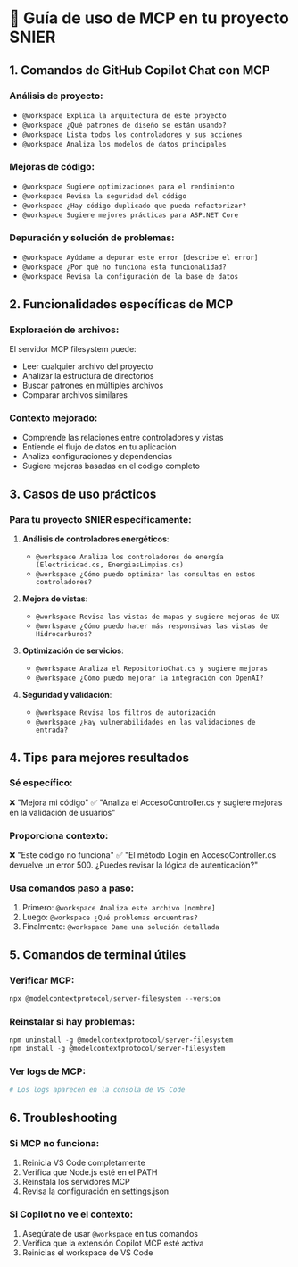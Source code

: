 # 🔧 Guía de uso de MCP en tu proyecto SNIER

## 1. Comandos de GitHub Copilot Chat con MCP

### Análisis de proyecto:
- `@workspace Explica la arquitectura de este proyecto`
- `@workspace ¿Qué patrones de diseño se están usando?`
- `@workspace Lista todos los controladores y sus acciones`
- `@workspace Analiza los modelos de datos principales`

### Mejoras de código:
- `@workspace Sugiere optimizaciones para el rendimiento`
- `@workspace Revisa la seguridad del código`
- `@workspace ¿Hay código duplicado que pueda refactorizar?`
- `@workspace Sugiere mejores prácticas para ASP.NET Core`

### Depuración y solución de problemas:
- `@workspace Ayúdame a depurar este error [describe el error]`
- `@workspace ¿Por qué no funciona esta funcionalidad?`
- `@workspace Revisa la configuración de la base de datos`

## 2. Funcionalidades específicas de MCP

### Exploración de archivos:
El servidor MCP filesystem puede:
- Leer cualquier archivo del proyecto
- Analizar la estructura de directorios
- Buscar patrones en múltiples archivos
- Comparar archivos similares

### Contexto mejorado:
- Comprende las relaciones entre controladores y vistas
- Entiende el flujo de datos en tu aplicación
- Analiza configuraciones y dependencias
- Sugiere mejoras basadas en el código completo

## 3. Casos de uso prácticos

### Para tu proyecto SNIER específicamente:

1. **Análisis de controladores energéticos**:
   - `@workspace Analiza los controladores de energía (Electricidad.cs, EnergiasLimpias.cs)`
   - `@workspace ¿Cómo puedo optimizar las consultas en estos controladores?`

2. **Mejora de vistas**:
   - `@workspace Revisa las vistas de mapas y sugiere mejoras de UX`
   - `@workspace ¿Cómo puedo hacer más responsivas las vistas de Hidrocarburos?`

3. **Optimización de servicios**:
   - `@workspace Analiza el RepositorioChat.cs y sugiere mejoras`
   - `@workspace ¿Cómo puedo mejorar la integración con OpenAI?`

4. **Seguridad y validación**:
   - `@workspace Revisa los filtros de autorización`
   - `@workspace ¿Hay vulnerabilidades en las validaciones de entrada?`

## 4. Tips para mejores resultados

### Sé específico:
❌ "Mejora mi código"
✅ "Analiza el AccesoController.cs y sugiere mejoras en la validación de usuarios"

### Proporciona contexto:
❌ "Este código no funciona"
✅ "El método Login en AccesoController.cs devuelve un error 500. ¿Puedes revisar la lógica de autenticación?"

### Usa comandos paso a paso:
1. Primero: `@workspace Analiza este archivo [nombre]`
2. Luego: `@workspace ¿Qué problemas encuentras?`
3. Finalmente: `@workspace Dame una solución detallada`

## 5. Comandos de terminal útiles

### Verificar MCP:
```powershell
npx @modelcontextprotocol/server-filesystem --version
```

### Reinstalar si hay problemas:
```powershell
npm uninstall -g @modelcontextprotocol/server-filesystem
npm install -g @modelcontextprotocol/server-filesystem
```

### Ver logs de MCP:
```powershell
# Los logs aparecen en la consola de VS Code
```

## 6. Troubleshooting

### Si MCP no funciona:
1. Reinicia VS Code completamente
2. Verifica que Node.js esté en el PATH
3. Reinstala los servidores MCP
4. Revisa la configuración en settings.json

### Si Copilot no ve el contexto:
1. Asegúrate de usar `@workspace` en tus comandos
2. Verifica que la extensión Copilot MCP esté activa
3. Reinicias el workspace de VS Code
